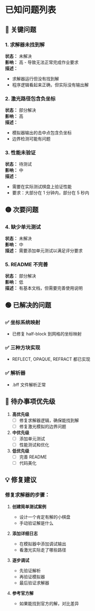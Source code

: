 # 已知问题列表

## 🔴 关键问题

### 1. 求解器未找到解
**状态：** 未解决  
**影响：** 高 - 导致无法正常完成作业要求  
**描述：** 
- 求解器运行但没有找到解
- 程序逻辑看起来正确，但实际没有输出解

### 2. 激光路径包含负坐标
**状态：** 部分解决  
**影响：** 高  
**描述：**
- 模拟器输出的击中点包含负坐标
- 边界检测可能有问题

### 3. 性能未验证
**状态：** 待测试  
**影响：** 中  
**描述：**
- 需要在实际测试棋盘上验证性能
- 要求：大部分在 1 分钟内，部分在 5 秒内

## 🟡 次要问题

### 4. 缺少单元测试
**状态：** 未解决  
**影响：** 中  
**描述：** 需要添加单元测试以满足评分要求

### 5. README 不完善
**状态：** 部分解决  
**影响：** 低  
**描述：** 有基本文档，但需要完善使用说明

## 🟢 已解决的问题

### ✅ 坐标系统映射
- 已修复 half-block 到网格的坐标映射

### ✅ 三种方块实现
- REFLECT, OPAQUE, REFRACT 都已实现

### ✅ 解析器
- .bff 文件解析正常

## 📝 待办事项优先级

1. **高优先级**
   - [ ] 修复求解器逻辑，确保能找到解
   - [ ] 修复激光模拟的边界问题

2. **中优先级**
   - [ ] 添加单元测试
   - [ ] 性能测试和优化

3. **低优先级**
   - [ ] 完善 README
   - [ ] 代码美化

## 💡 修复建议

### 修复求解器的步骤：

1. **创建简单测试案例**
   - 设计一个肯定有解的小棋盘
   - 手动验证解是什么

2. **添加详细日志**
   - 在模拟器中添加调试输出
   - 看激光实际走了哪些路径

3. **逐步调试**
   - 先验证解析
   - 再验证模拟器
   - 最后验证求解器

4. **参考官方解**
   - 如果能找到官方的解，对比差异

